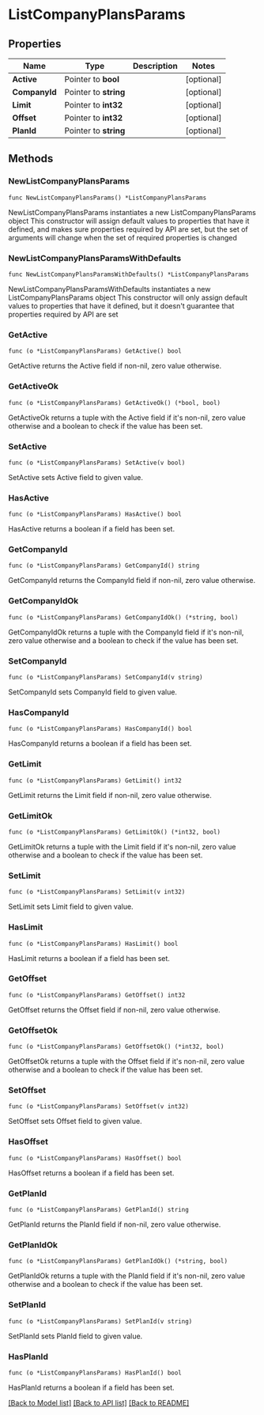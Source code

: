 # ListCompanyPlansParams

## Properties

Name | Type | Description | Notes
------------ | ------------- | ------------- | -------------
**Active** | Pointer to **bool** |  | [optional] 
**CompanyId** | Pointer to **string** |  | [optional] 
**Limit** | Pointer to **int32** |  | [optional] 
**Offset** | Pointer to **int32** |  | [optional] 
**PlanId** | Pointer to **string** |  | [optional] 

## Methods

### NewListCompanyPlansParams

`func NewListCompanyPlansParams() *ListCompanyPlansParams`

NewListCompanyPlansParams instantiates a new ListCompanyPlansParams object
This constructor will assign default values to properties that have it defined,
and makes sure properties required by API are set, but the set of arguments
will change when the set of required properties is changed

### NewListCompanyPlansParamsWithDefaults

`func NewListCompanyPlansParamsWithDefaults() *ListCompanyPlansParams`

NewListCompanyPlansParamsWithDefaults instantiates a new ListCompanyPlansParams object
This constructor will only assign default values to properties that have it defined,
but it doesn't guarantee that properties required by API are set

### GetActive

`func (o *ListCompanyPlansParams) GetActive() bool`

GetActive returns the Active field if non-nil, zero value otherwise.

### GetActiveOk

`func (o *ListCompanyPlansParams) GetActiveOk() (*bool, bool)`

GetActiveOk returns a tuple with the Active field if it's non-nil, zero value otherwise
and a boolean to check if the value has been set.

### SetActive

`func (o *ListCompanyPlansParams) SetActive(v bool)`

SetActive sets Active field to given value.

### HasActive

`func (o *ListCompanyPlansParams) HasActive() bool`

HasActive returns a boolean if a field has been set.

### GetCompanyId

`func (o *ListCompanyPlansParams) GetCompanyId() string`

GetCompanyId returns the CompanyId field if non-nil, zero value otherwise.

### GetCompanyIdOk

`func (o *ListCompanyPlansParams) GetCompanyIdOk() (*string, bool)`

GetCompanyIdOk returns a tuple with the CompanyId field if it's non-nil, zero value otherwise
and a boolean to check if the value has been set.

### SetCompanyId

`func (o *ListCompanyPlansParams) SetCompanyId(v string)`

SetCompanyId sets CompanyId field to given value.

### HasCompanyId

`func (o *ListCompanyPlansParams) HasCompanyId() bool`

HasCompanyId returns a boolean if a field has been set.

### GetLimit

`func (o *ListCompanyPlansParams) GetLimit() int32`

GetLimit returns the Limit field if non-nil, zero value otherwise.

### GetLimitOk

`func (o *ListCompanyPlansParams) GetLimitOk() (*int32, bool)`

GetLimitOk returns a tuple with the Limit field if it's non-nil, zero value otherwise
and a boolean to check if the value has been set.

### SetLimit

`func (o *ListCompanyPlansParams) SetLimit(v int32)`

SetLimit sets Limit field to given value.

### HasLimit

`func (o *ListCompanyPlansParams) HasLimit() bool`

HasLimit returns a boolean if a field has been set.

### GetOffset

`func (o *ListCompanyPlansParams) GetOffset() int32`

GetOffset returns the Offset field if non-nil, zero value otherwise.

### GetOffsetOk

`func (o *ListCompanyPlansParams) GetOffsetOk() (*int32, bool)`

GetOffsetOk returns a tuple with the Offset field if it's non-nil, zero value otherwise
and a boolean to check if the value has been set.

### SetOffset

`func (o *ListCompanyPlansParams) SetOffset(v int32)`

SetOffset sets Offset field to given value.

### HasOffset

`func (o *ListCompanyPlansParams) HasOffset() bool`

HasOffset returns a boolean if a field has been set.

### GetPlanId

`func (o *ListCompanyPlansParams) GetPlanId() string`

GetPlanId returns the PlanId field if non-nil, zero value otherwise.

### GetPlanIdOk

`func (o *ListCompanyPlansParams) GetPlanIdOk() (*string, bool)`

GetPlanIdOk returns a tuple with the PlanId field if it's non-nil, zero value otherwise
and a boolean to check if the value has been set.

### SetPlanId

`func (o *ListCompanyPlansParams) SetPlanId(v string)`

SetPlanId sets PlanId field to given value.

### HasPlanId

`func (o *ListCompanyPlansParams) HasPlanId() bool`

HasPlanId returns a boolean if a field has been set.


[[Back to Model list]](../README.md#documentation-for-models) [[Back to API list]](../README.md#documentation-for-api-endpoints) [[Back to README]](../README.md)


